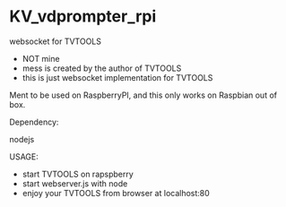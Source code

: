 # KV_vdprompter_rpi
websocket for TVTOOLS

- NOT mine
- mess is created by the author of TVTOOLS
- this is just websocket implementation for TVTOOLS


Ment to be used on RaspberryPI, and this only works on Raspbian out of box.

Dependency:

nodejs

USAGE:

- start TVTOOLS on rapspberry
- start webserver.js with node
- enjoy your TVTOOLS from browser at localhost:80
